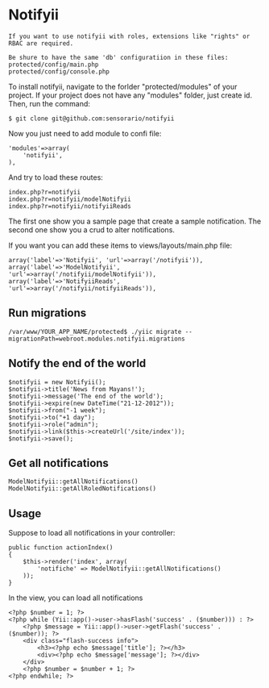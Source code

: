 Notifyii
========

    If you want to use notifyii with roles, extensions like "rights" or RBAC are required.

    Be shure to have the same 'db' configuratiion in these files:
    protected/config/main.php
    protected/config/console.php

To install notifyii, navigate to the forlder "protected/modules" of your project. If your project does not have any "modules" folder, just create id. Then, run the command:

    $ git clone git@github.com:sensorario/notifyii

Now you just need to add module to confi file:

    'modules'=>array(
        'notifyii',
    ),

And try to load these routes:

    index.php?r=notifyii
    index.php?r=notifyii/modelNotifyii
    index.php?r=notifyii/notifyiiReads

The first one show you a sample page that create a sample notification. The second one show you a crud to alter notifications.

If you want you can add these items to views/layouts/main.php file:

    array('label'=>'Notifyii', 'url'=>array('/notifyii')),
    array('label'=>'ModelNotifyii', 'url'=>array('/notifyii/modelNotifyii')),
    array('label'=>'NotifyiiReads', 'url'=>array('/notifyii/notifyiiReads')),

Run migrations
--------------

    /var/www/YOUR_APP_NAME/protected$ ./yiic migrate --migrationPath=webroot.modules.notifyii.migrations

Notify the end of the world
---------------------------

    $notifyii = new Notifyii();
    $notifyii->title('News from Mayans!');
    $notifyii->message('The end of the world');
    $notifyii->expire(new DateTime("21-12-2012"));
    $notifyii->from("-1 week");
    $notifyii->to("+1 day");
    $notifyii->role("admin");
    $notifyii->link($this->createUrl('/site/index'));
    $notifyii->save();

Get all notifications
---------------------

    ModelNotifyii::getAllNotifications()
    ModelNotifyii::getAllRoledNotifications()

Usage
-----

Suppose to load all notifications in your controller:

    public function actionIndex()
    {
        $this->render('index', array(
            'notifiche' => ModelNotifyii::getAllNotifications()
        ));
    }

In the view, you can load all notifications

    <?php $number = 1; ?>
    <?php while (Yii::app()->user->hasFlash('success' . ($number))) : ?>
        <?php $message = Yii::app()->user->getFlash('success' . ($number)); ?>
        <div class="flash-success info">
            <h3><?php echo $message['title']; ?></h3>
            <div><?php echo $message['message']; ?></div>
        </div>
        <?php $number = $number + 1; ?>
    <?php endwhile; ?>